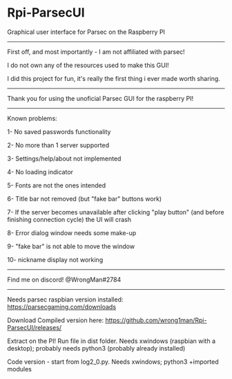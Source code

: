 # Rpi-ParsecUI
Graphical user interface for Parsec on the Raspberry PI

-----------------------


First off, and most importantly - I am not affiliated with parsec!

I do not own any of the resources used to make this GUI!

I did this project for fun, it's really the first thing i ever made worth sharing.

----------------------

Thank you for using the unoficial Parsec GUI for the raspberry PI!

----------------------

Known problems:

1- No saved passwords functionality

2- No more than 1 server supported

3- Settings/help/about not implemented

4- No loading indicator

5- Fonts are not the ones intended

6- Title bar not removed (but "fake bar" buttons work)

7- If the server becomes unavailable after clicking "play button" (and before finishing connection cycle) the UI will crash

8- Error dialog window needs some make-up

9- "fake bar" is not able to move the window

10- nickname display not working

----------------------------------------------

Find me on discord! @WrongMan#2784

----------------------------------------------

Needs parsec raspbian version installed: https://parsecgaming.com/downloads



Download Compiled version here: https://github.com/wrong1man/Rpi-ParsecUI/releases/

Extract on the PI! Run file in dist folder. Needs xwindows (raspbian with a desktop); probably needs python3 (probably already installed)


Code version - start from log2_0.py. Needs xwindows; python3 +imported modules
